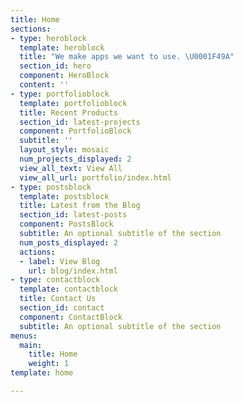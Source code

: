 ```yaml
---
title: Home
sections:
- type: heroblock
  template: heroblock
  title: "We make apps we want to use. \U0001F49A"
  section_id: hero
  component: HeroBlock
  content: ''
- type: portfolioblock
  template: portfolioblock
  title: Recent Products
  section_id: latest-projects
  component: PortfolioBlock
  subtitle: ''
  layout_style: mosaic
  num_projects_displayed: 2
  view_all_text: View All
  view_all_url: portfolio/index.html
- type: postsblock
  template: postsblock
  title: Latest from the Blog
  section_id: latest-posts
  component: PostsBlock
  subtitle: An optional subtitle of the section
  num_posts_displayed: 2
  actions:
  - label: View Blog
    url: blog/index.html
- type: contactblock
  template: contactblock
  title: Contact Us
  section_id: contact
  component: ContactBlock
  subtitle: An optional subtitle of the section
menus:
  main:
    title: Home
    weight: 1
template: home

---
```

